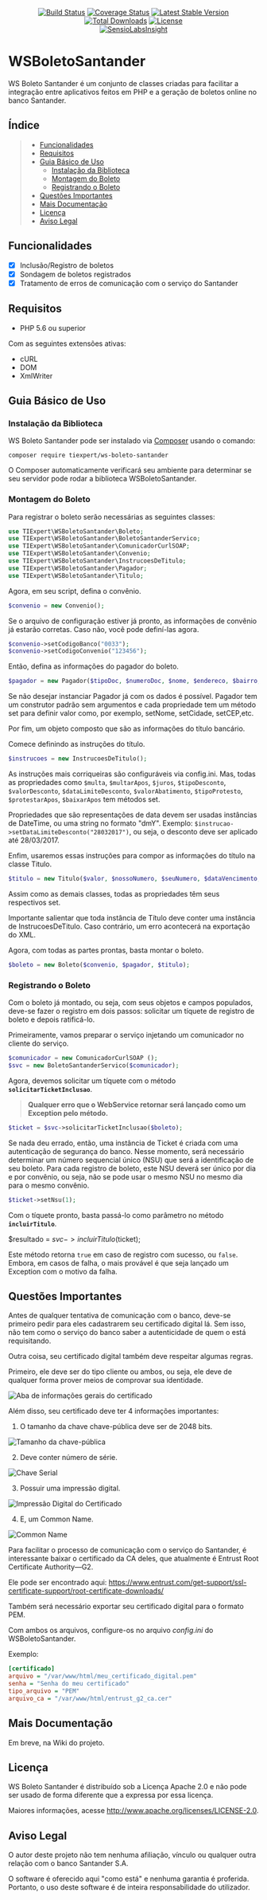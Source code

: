 <p align="center">
  <a href="https://travis-ci.org/DenysXavier/WSBoletoSantander"><img alt="Build Status" src="https://travis-ci.org/DenysXavier/WSBoletoSantander.svg?branch=master"></a>
  <a href="https://coveralls.io/github/DenysXavier/WSBoletoSantander?branch=master"><img alt="Coverage Status" src="https://coveralls.io/repos/github/DenysXavier/WSBoletoSantander/badge.svg?branch=master"></a>
  <a href="https://packagist.org/packages/tiexpert/ws-boleto-santander"><img alt="Latest Stable Version" src="https://poser.pugx.org/tiexpert/ws-boleto-santander/v/stable"></a>
  <a href="https://packagist.org/packages/tiexpert/ws-boleto-santander"><img alt="Total Downloads" src="https://poser.pugx.org/tiexpert/ws-boleto-santander/downloads"></a>
  <a href="https://packagist.org/packages/tiexpert/ws-boleto-santander"><img alt="License" src="https://poser.pugx.org/tiexpert/ws-boleto-santander/license"></a>
  <br>
  <a href="https://insight.sensiolabs.com/projects/9ad566a3-f228-400d-8f4f-7405f23fe22a"><img alt="SensioLabsInsight" src="https://insight.sensiolabs.com/projects/9ad566a3-f228-400d-8f4f-7405f23fe22a/big.png"></a>
</p>

# WSBoletoSantander

WS Boleto Santander é um conjunto de classes criadas para facilitar a integração entre aplicativos feitos em PHP e a geração de boletos online no banco Santander.

## Índice

> * [Funcionalidades](#funcionalidades)
> * [Requisitos](#requisitos)
> * [Guia Básico de Uso](#guia-básico-de-uso)
>   * [Instalação da Biblioteca](#instalação-da-biblioteca)
>   * [Montagem do Boleto](#montagem-do-boleto)
>   * [Registrando o Boleto](#registrando-o-boleto)
> * [Questões Importantes](#questões-importantes)
> * [Mais Documentação](#mais-documentação)
> * [Licença](#licença)
> * [Aviso Legal](#aviso-legal)

## Funcionalidades

- [x] Inclusão/Registro de boletos
- [x] Sondagem de boletos registrados
- [x] Tratamento de erros de comunicação com o serviço do Santander

## Requisitos

* PHP 5.6 ou superior

Com as seguintes extensões ativas:

* cURL
* DOM
* XmlWriter

## Guia Básico de Uso

### Instalação da Biblioteca

WS Boleto Santander pode ser instalado via [Composer](https://getcomposer.org) usando o comando:

```console
composer require tiexpert/ws-boleto-santander
```

O Composer automaticamente verificará seu ambiente para determinar se seu servidor pode rodar a biblioteca WSBoletoSantander.

### Montagem do Boleto

Para registrar o boleto serão necessárias as seguintes classes:

```php
use TIExpert\WSBoletoSantander\Boleto;
use TIExpert\WSBoletoSantander\BoletoSantanderServico;
use TIExpert\WSBoletoSantander\ComunicadorCurlSOAP;
use TIExpert\WSBoletoSantander\Convenio;
use TIExpert\WSBoletoSantander\InstrucoesDeTitulo;
use TIExpert\WSBoletoSantander\Pagador;
use TIExpert\WSBoletoSantander\Titulo;
```
Agora, em seu script, defina o convênio.

```php
$convenio = new Convenio();
```

Se o arquivo de configuração estiver já pronto, as informações de convênio já estarão corretas. Caso não, você pode definí-las agora.

```php
$convenio->setCodigoBanco("0033");
$convenio->setCodigoConvenio("123456");
```

Então, defina as informações do pagador do boleto.

```php
$pagador = new Pagador($tipoDoc, $numeroDoc, $nome, $endereco, $bairro, $cidade, $UF, $CEP);
```

Se não desejar instanciar Pagador já com os dados é possível. Pagador tem um construtor padrão sem argumentos e cada propriedade tem um método set para definir valor como, por exemplo, setNome, setCidade, setCEP,etc.

Por fim, um objeto composto que são as informações do título bancário.

Comece definindo as instruções do título.

```php
$instrucoes = new InstrucoesDeTitulo();
```

As instruções mais corriqueiras são configuráveis via config.ini. Mas, todas as propriedades como `$multa`, `$multarApos`, `$juros`, `$tipoDesconto`, `$valorDesconto`, `$dataLimiteDesconto`, `$valorAbatimento`, `$tipoProtesto`, `$protestarApos`, `$baixarApos` tem métodos set.

Propriedades que são representações de data devem ser usadas instâncias de DateTime, ou uma string no formato "dmY". Exemplo: `$instrucao->setDataLimiteDesconto("28032017")`, ou seja, o desconto deve ser aplicado até 28/03/2017.

Enfim, usaremos essas instruções para compor as informações do título na classe Titulo.

```php
$titulo = new Titulo($valor, $nossoNumero, $seuNumero, $dataVencimento, $mensagem, $dataEmissao, $especie, $instrucoes);
```

Assim como as demais classes, todas as propriedades têm seus respectivos set.

Importante salientar que toda instância de Título deve conter uma instância de InstrucoesDeTitulo. Caso contrário, um erro acontecerá na exportação do XML.

Agora, com todas as partes prontas, basta montar o boleto.

```php
$boleto = new Boleto($convenio, $pagador, $titulo);
```

### Registrando o Boleto

Com o boleto já montado, ou seja, com seus objetos e campos populados, deve-se fazer o registro em dois passos: solicitar um tíquete de registro de boleto e depois ratificá-lo.

Primeiramente, vamos preparar o serviço injetando um comunicador no cliente do serviço.

```php
$comunicador = new ComunicadorCurlSOAP ();
$svc = new BoletoSantanderServico($comunicador);
```

Agora, devemos solicitar um tíquete com o método **`solicitarTicketInclusao`**.

> **Qualquer erro que o WebService retornar será lançado como um Exception pelo método.**

```php
$ticket = $svc->solicitarTicketInclusao($boleto);
```

Se nada deu errado, então, uma instância de Ticket é criada com uma autenticação de segurança do banco. Nesse momento, será necessário determinar um número sequencial único (NSU) que será a identificação de seu boleto. Para cada registro de boleto, este NSU deverá ser único por dia e por convênio, ou seja, não se pode usar o mesmo NSU no mesmo dia para o mesmo convênio.

```php
$ticket->setNsu(1);
```

Com o tíquete pronto, basta passá-lo como parâmetro no método **`incluirTitulo`**.

$resultado = $svc->incluirTitulo($ticket);

Este método retorna `true` em caso de registro com sucesso, ou `false`. Embora, em casos de falha, o mais provável é que seja lançado um Exception com o motivo da falha.

## Questões Importantes

Antes de qualquer tentativa de comunicação com o banco, deve-se primeiro pedir para eles cadastrarem seu certificado digital lá. Sem isso, não tem como o serviço do banco saber a autenticidade de quem o está requisitando.

Outra coisa, seu certificado digital também deve respeitar algumas regras.

Primeiro, ele deve ser do tipo cliente ou ambos, ou seja, ele deve de qualquer forma prover meios de comprovar sua identidade.

![Aba de informações gerais do certificado](http://i65.tinypic.com/wb2czc.jpg)

Além disso, seu certificado deve ter 4 informações importantes:

1) O tamanho da chave chave-pública deve ser de 2048 bits.

![Tamanho da chave-pública](http://i67.tinypic.com/2wecfad.jpg)

2) Deve conter número de série.

![Chave Serial](http://i67.tinypic.com/xen054.jpg)

3) Possuir uma impressão digital.

![Impressão Digital do Certificado](http://i67.tinypic.com/25iwtc1.jpg)

4) E, um Common Name.

![Common Name](http://i67.tinypic.com/ml49ar.jpg)

Para facilitar o processo de comunicação com o serviço do Santander, é interessante baixar o certificado da CA deles, que atualmente é Entrust Root Certificate Authority—G2.

Ele pode ser encontrado aqui: https://www.entrust.com/get-support/ssl-certificate-support/root-certificate-downloads/

Também será necessário exportar seu certificado digital para o formato PEM.

Com ambos os arquivos, configure-os no arquivo *config.ini* do WSBoletoSantander.

Exemplo:

```ini
[certificado]
arquivo = "/var/www/html/meu_certificado_digital.pem"
senha = "Senha do meu certificado"
tipo_arquivo = "PEM"
arquivo_ca = "/var/www/html/entrust_g2_ca.cer"
```

## Mais Documentação

Em breve, na Wiki do projeto.

## Licença

WS Boleto Santander é distribuído sob a Licença Apache 2.0 e não pode ser usado de forma diferente que a expressa por essa licença.

Maiores informações, acesse http://www.apache.org/licenses/LICENSE-2.0.

## Aviso Legal

O autor deste projeto não tem nenhuma afiliação, vínculo ou qualquer outra relação com o banco Santander S.A.

O software é oferecido aqui "como está" e nenhuma garantia é proferida. Portanto, o uso deste software é de inteira responsabilidade do utilizador.
